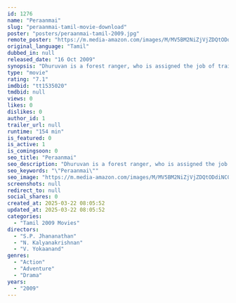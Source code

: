 ```yaml
---
id: 1276
name: "Peraanmai"
slug: "peraanmai-tamil-movie-download"
poster: "posters/peraanmai-tamil-2009.jpg"
remote_poster: "https://m.media-amazon.com/images/M/MV5BM2NiZjVjZDQtODdiNC00MzFkLTgyZGMtMzRjOTE2MDYzODI1XkEyXkFqcGdeQXVyMTEzNzg0Mjkx._V1_SX300.jpg"
original_language: "Tamil"
dubbed_in: null
released_date: "16 Oct 2009"
synopsis: "Dhuruvan is a forest ranger, who is assigned the job of training five girls from the NCC camp. The group hears of a terrorist activity being carried out in the forest and makes a plan to defeat them."
type: "movie"
rating: "7.1"
imdbid: "tt1535020"
tmdbid: null
views: 0
likes: 0
dislikes: 0
author_id: 1
trailer_url: null
runtime: "154 min"
is_featured: 0
is_active: 1
is_comingsoon: 0
seo_title: "Peraanmai"
seo_description: "Dhuruvan is a forest ranger, who is assigned the job of training five girls from the NCC camp. The group hears of a terrorist activity being carried out in the forest and makes a plan to defeat them."
seo_keywords: "\"Peraanmai\""
seo_image: "https://m.media-amazon.com/images/M/MV5BM2NiZjVjZDQtODdiNC00MzFkLTgyZGMtMzRjOTE2MDYzODI1XkEyXkFqcGdeQXVyMTEzNzg0Mjkx._V1_SX300.jpg"
screenshots: null
redirect_to: null
social_shares: 0
created_at: 2025-03-22 08:05:52
updated_at: 2025-03-22 08:05:52
categories:
  - "Tamil 2009 Movies"
directors:
  - "S.P. Jhananathan"
  - "N. Kalyanakrishnan"
  - "V. Yokaanand"
genres:
  - "Action"
  - "Adventure"
  - "Drama"
years:
  - "2009"
---
```

